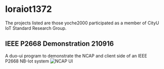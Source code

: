 # loraiot1372
The projects listed are those yoche2000 participated as a member of CityU IoT Standard Research Group.

## IEEE P2668 Demonstration 210916
A duo-ui program to demonstrate the NCAP and client side of an IEEE P2668 NB-Iot system
![NCAP UI](https://i.imgur.com/mA2cL4W.jpg)
